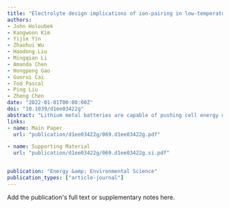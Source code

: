 ```yaml
---
title: "Electrolyte design implications of ion-pairing in low-temperature Li metal batteries"
authors:
- John Holoubek
- Kangwoon Kim
- Yijie Yin
- Zhaohui Wu
- Haodong Liu
- Mingqian Li
- Amanda Chen
- Hongpeng Gao
- Guorui Cai
- Tod Pascal
- Ping Liu
- Zheng Chen
date: "2022-01-01T00:00:00Z"
doi: "10.1039/d1ee03422g"
abstract: "Lithium metal batteries are capable of pushing cell energy densities beyond what is currently achievable with commercial Li-ion cells and are the ideal technology for supplying power to electronic devices at low temperatures (≤−20 °C). To minimize the thermal management requirements of these devices, batteries capable of both charging and discharging at these temperatures are highly desirable. Here, we report >4 V Li metal full cell batteries (N/P = 2) capable of hundreds of stable cycles down to −40 °C, unambiguously enabled by the introduction of cation/anion pairs in the electrolyte. Via controlled experimental and computational investigations in electrolytes employing 1,2-dimethoxyethane as the solvating solvent, we observed distinct performance transitions in low temperature electrochemical performance, coincident with a shift in the Li+ binding environment. The performance advantages of heavily ion-paired electrolytes were found to apply to both the cathode and anode, providing Li metal Coulombic efficiencies of 98.9, 98.5, and 96.9% at −20, −40, and −60 °C, respectively, while improving the oxidative stability in support of >4 V cathodes. This work reveals a strong correlation between ion-pairing and low-temperature performance while providing a viable route to Li metal full batteries cycling under extreme conditions."
links:
- name: Main Paper
  url: "publication/d1ee03422g/069.d1ee03422g.pdf"

- name: Supporting Material
  url: "publication/d1ee03422g/069.d1ee03422g.si.pdf"


publication: "Energy &amp; Environmental Science"
publication_types: ["article-journal"]
---
```


Add the publication's full text or supplementary notes here.
